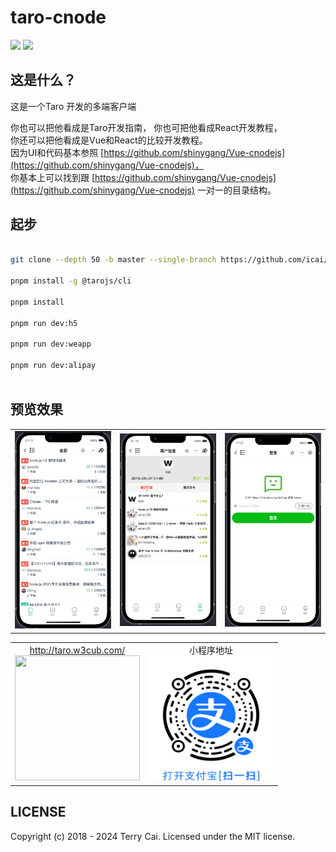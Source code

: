 # taro-cnode

<!-- [![Greenkeeper badge](https://badges.greenkeeper.io/icai/taro-cnode.svg)](https://greenkeeper.io/) -->
[![](https://travis-ci.org/icai/taro-cnode.svg?branch=master)](https://travis-ci.org/icai/taro-cnode)
[![](https://img.shields.io/badge/License-MIT-green.svg)](LICENSE)


## 这是什么？

这是一个Taro 开发的多端客户端

你也可以把他看成是Taro开发指南， 
你也可把他看成React开发教程，  
你还可以把他看成是Vue和React的比较开发教程。   
因为UI和代码基本参照 [https://github.com/shinygang/Vue-cnodejs](https://github.com/shinygang/Vue-cnodejs)，  
你基本上可以找到跟 [https://github.com/shinygang/Vue-cnodejs](https://github.com/shinygang/Vue-cnodejs) 一对一的目录结构。




## 起步

```bash

git clone --depth 50 -b master --single-branch https://github.com/icai/taro-cnode.git && cd taro-cnode

pnpm install -g @tarojs/cli

pnpm install

pnpm run dev:h5

pnpm run dev:weapp

pnpm run dev:alipay



```



## 预览效果

<!--  table wrap 3 rows -->

<table>
  <tr>
    <td>
      <img src="https://github.com/icai/taro-cnode/blob/master/screenshots/Jietu20240410-011438.png?raw=true" width="285" />
    </td>
    <td>
      <img src="https://github.com/icai/taro-cnode/blob/master/screenshots/Jietu20240410-011525.png?raw=true" width="285" />
    </td>
    <td>
      <img src="https://github.com/icai/taro-cnode/blob/master/screenshots/Jietu20240410-113749.png?raw=true" width="285" />
    </td>
  </tr>
</table>


<table>
  <tr>
    <td>
      <div align="center"><a href="http://taro.w3cub.com/">http://taro.w3cub.com/</a></div>
      <div align="center"><img src="https://user-images.githubusercontent.com/1061012/45255911-2542e080-b3c1-11e8-90bf-4be7cd765516.png" width="200" height="200"/></div>
    </td>
    <td>
      <div align="center">小程序地址</div>
       <div align="center">
        <img src="https://github.com/icai/taro-cnode/blob/master/screenshots/2021002183695117.jpg?raw=true" width="200"
        height="200" />
      </div>
    </td>
  </tr>
</table>







## LICENSE

Copyright (c) 2018 - 2024 Terry Cai. Licensed under the MIT license.
